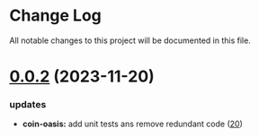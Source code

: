 
# Change Log

All notable changes to this project will be documented in this file.

# [0.0.2](https://github.com/okx/go-wallet-sdk) (2023-11-20)

### updates

- **coin-oasis:** add unit tests ans remove redundant code ([20](https://github.com/okx/go-wallet-sdk/pull/20))

